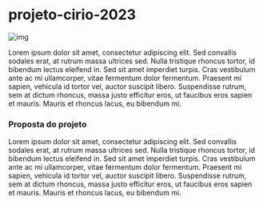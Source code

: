 # projeto-cirio-2023

![img]()

Lorem ipsum dolor sit amet, consectetur adipiscing elit. Sed convallis sodales erat, at rutrum massa ultrices sed. Nulla tristique rhoncus tortor, id bibendum lectus eleifend in. Sed sit amet imperdiet turpis. Cras vestibulum ante ac mi ullamcorper, vitae fermentum dolor fermentum. Praesent mi sapien, vehicula id tortor vel, auctor suscipit libero. Suspendisse rutrum, sem at dictum rhoncus, massa justo efficitur eros, ut faucibus eros sapien et mauris. Mauris et rhoncus lacus, eu bibendum mi.

### Proposta do projeto

Lorem ipsum dolor sit amet, consectetur adipiscing elit. Sed convallis sodales erat, at rutrum massa ultrices sed. Nulla tristique rhoncus tortor, id bibendum lectus eleifend in. Sed sit amet imperdiet turpis. Cras vestibulum ante ac mi ullamcorper, vitae fermentum dolor fermentum. Praesent mi sapien, vehicula id tortor vel, auctor suscipit libero. Suspendisse rutrum, sem at dictum rhoncus, massa justo efficitur eros, ut faucibus eros sapien et mauris. Mauris et rhoncus lacus, eu bibendum mi.
